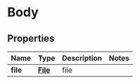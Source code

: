 # Body

## Properties
Name | Type | Description | Notes
------------ | ------------- | ------------- | -------------
**file** | [**File**](File.md) | file | 
